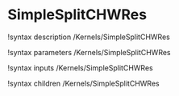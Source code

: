 <!-- MOOSE Documentation Stub: Remove this when content is added. -->

# SimpleSplitCHWRes
!syntax description /Kernels/SimpleSplitCHWRes

!syntax parameters /Kernels/SimpleSplitCHWRes

!syntax inputs /Kernels/SimpleSplitCHWRes

!syntax children /Kernels/SimpleSplitCHWRes
